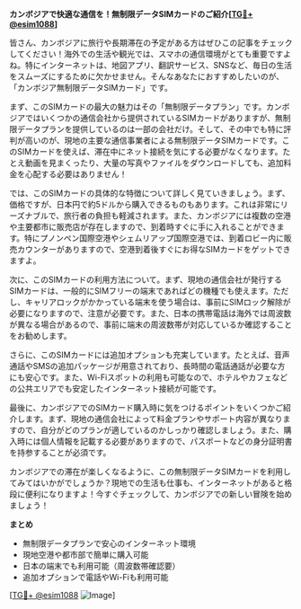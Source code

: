 **カンボジアで快適な通信を！無制限データSIMカードのご紹介[[TG💪+ @esim1088](https://t.me/s/esim1088)]**

皆さん、カンボジアに旅行や長期滞在の予定がある方はぜひこの記事をチェックしてください！海外での生活や観光では、スマホの通信環境がとても重要ですよね。特にインターネットは、地図アプリ、翻訳サービス、SNSなど、毎日の生活をスムーズにするために欠かせません。そんなあなたにおすすめしたいのが、「カンボジア無制限データSIMカード」です。

まず、このSIMカードの最大の魅力はその「無制限データプラン」です。カンボジアではいくつかの通信会社から提供されているSIMカードがありますが、無制限データプランを提供しているのは一部の会社だけ。そして、その中でも特に評判が高いのが、現地の主要な通信事業者による無制限データSIMカードです。このSIMカードを使えば、滞在中にネット接続を気にする必要がなくなります。たとえ動画を見まくったり、大量の写真やファイルをダウンロードしても、追加料金を心配する必要はありません！

では、このSIMカードの具体的な特徴について詳しく見ていきましょう。まず、価格ですが、日本円で約5ドルから購入できるものもあります。これは非常にリーズナブルで、旅行者の負担も軽減されます。また、カンボジアには複数の空港や主要都市に販売店が存在しますので、到着時すぐに手に入れることができます。特にプノンペン国際空港やシェムリアップ国際空港では、到着ロビー内に販売カウンターがありますので、空港到着後すぐにお得なSIMカードをゲットできますよ。

次に、このSIMカードの利用方法について。まず、現地の通信会社が発行するSIMカードは、一般的にSIMフリーの端末であればどの機種でも使えます。ただし、キャリアロックがかかっている端末を使う場合は、事前にSIMロック解除が必要になりますので、注意が必要です。また、日本の携帯電話は海外では周波数が異なる場合があるので、事前に端末の周波数帯が対応しているか確認することをお勧めします。

さらに、このSIMカードには追加オプションも充実しています。たとえば、音声通話やSMSの追加パッケージが用意されており、長時間の電話通話が必要な方にも安心です。また、Wi-Fiスポットの利用も可能なので、ホテルやカフェなどの公共エリアでも安定したインターネット接続が可能です。

最後に、カンボジアでのSIMカード購入時に気をつけるポイントをいくつかご紹介します。まず、現地の通信会社によって料金プランやサポート内容が異なりますので、自分がどのプランが適しているのかしっかり確認しましょう。また、購入時には個人情報を記載する必要がありますので、パスポートなどの身分証明書を持参することが必須です。

カンボジアでの滞在が楽しくなるように、この無制限データSIMカードを利用してみてはいかがでしょうか？現地での生活も仕事も、インターネットがあると格段に便利になりますよ！今すぐチェックして、カンボジアでの新しい冒険を始めましょう！

**まとめ**
- 無制限データプランで安心のインターネット環境
- 現地空港や都市部で簡単に購入可能
- 日本の端末でも利用可能（周波数帯確認要）
- 追加オプションで電話やWi-Fiも利用可能

[[TG💪+ @esim1088](https://t.me/s/esim1088) ![Image](https://i.postimg.cc/Y0z9fWf4/image.png)]